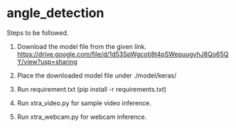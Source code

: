 # angle_detection

Steps to be followed.

1. Download the model file from the given link.
https://drive.google.com/file/d/1d53SpWgcotj8t4pSWepuugyhJ8Qo65QY/view?usp=sharing

2. Place the downloaded model file under ./model/keras/

3. Run requirement.txt (pip install -r requirements.txt)

4. Run xtra_video.py for sample video inference.

5. Run xtra_webcam.py for webcam inference.


